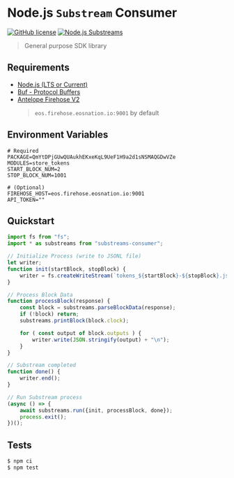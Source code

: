 # Node.js `Substream` Consumer

[![GitHub license](https://img.shields.io/badge/license-MIT-blue.svg)](https://github.com/EOS-Nation/substreams-monorepo/blob/main/LICENSE)
[![Node.js Substreams](https://github.com/EOS-Nation/substreams-monorepo/actions/workflows/node-consumer.yml/badge.svg)](https://github.com/EOS-Nation/substreams-monorepo/actions/workflows/node-consumer.yml)

> General purpose SDK library

## Requirements

- [Node.js (LTS or Current)](https://nodejs.org/en/)
- [Buf - Protocol Buffers](https://buf.build/)
- [Antelope Firehose V2](https://eos.firehose.eosnation.io)
  > `eos.firehose.eosnation.io:9001` by default

## Environment Variables

```env
# Required
PACKAGE=QmYtDPjGUwQUAukhEKxeKqL9UeF1H9a2d1sNSMAQGDwVZe
MODULES=store_tokens
START_BLOCK_NUM=2
STOP_BLOCK_NUM=1001

# (Optional)
FIREHOSE_HOST=eos.firehose.eosnation.io:9001
API_TOKEN=""
```

## Quickstart

```js
import fs from "fs";
import * as substreams from "substreams-consumer";

// Initialize Process (write to JSONL file)
let writer;
function init(startBlock, stopBlock) {
    writer = fs.createWriteStream(`tokens_${startBlock}-${stopBlock}.jsonl`);
}

// Process Block Data
function processBlock(response) {
    const block = substreams.parseBlockData(response);
    if (!block) return;
    substreams.printBlock(block.clock);

    for ( const output of block.outputs ) {
        writer.write(JSON.stringify(output) + "\n");
    }
}

// Substream completed
function done() {
    writer.end();
}

// Run Substream process
(async () => {
    await substreams.run({init, processBlock, done});
    process.exit();
})();
```

## Tests

```bash
$ npm ci
$ npm test
```